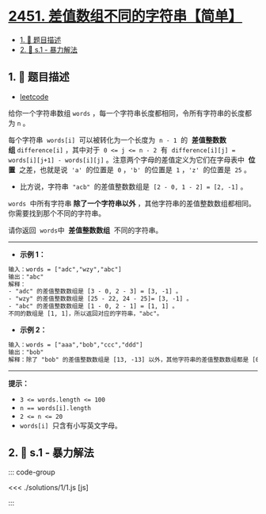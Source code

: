 # [2451. 差值数组不同的字符串【简单】](https://github.com/tnotesjs/TNotes.leetcode/tree/main/notes/2451.%20%E5%B7%AE%E5%80%BC%E6%95%B0%E7%BB%84%E4%B8%8D%E5%90%8C%E7%9A%84%E5%AD%97%E7%AC%A6%E4%B8%B2%E3%80%90%E7%AE%80%E5%8D%95%E3%80%91)

<!-- region:toc -->

- [1. 📝 题目描述](#1--题目描述)
- [2. 🎯 s.1 - 暴力解法](#2--s1---暴力解法)

<!-- endregion:toc -->

## 1. 📝 题目描述

- [leetcode](https://leetcode.cn/problems/odd-string-difference/)

给你一个字符串数组 `words` ，每一个字符串长度都相同，令所有字符串的长度都为 `n` 。

每个字符串  `words[i]`  可以被转化为一个长度为  `n - 1`  的  **差值整数数组** `difference[i]` ，其中对于  `0 <= j <= n - 2`  有  `difference[i][j] = words[i][j+1] - words[i][j]` 。注意两个字母的差值定义为它们在字母表中  **位置**  之差，也就是说  `'a'`  的位置是  `0` ，`'b'`  的位置是  `1` ，`'z'`  的位置是  `25` 。

- 比方说，字符串  `"acb"`  的差值整数数组是  `[2 - 0, 1 - 2] = [2, -1]` 。

`words`  中所有字符串 **除了一个字符串以外** ，其他字符串的差值整数数组都相同。你需要找到那个不同的字符串。

请你返回  `words`中  **差值整数数组**  不同的字符串。

---

- **示例 1：**

```txt
输入：words = ["adc","wzy","abc"]
输出："abc"
解释：
- "adc" 的差值整数数组是 [3 - 0, 2 - 3] = [3, -1] 。
- "wzy" 的差值整数数组是 [25 - 22, 24 - 25]= [3, -1] 。
- "abc" 的差值整数数组是 [1 - 0, 2 - 1] = [1, 1] 。
不同的数组是 [1, 1]，所以返回对应的字符串，"abc"。
```

- **示例 2：**

```txt
输入：words = ["aaa","bob","ccc","ddd"]
输出："bob"
解释：除了 "bob" 的差值整数数组是 [13, -13] 以外，其他字符串的差值整数数组都是 [0, 0] 。
```

---

**提示：**

- `3 <= words.length <= 100`
- `n == words[i].length`
- `2 <= n <= 20`
- `words[i]`  只含有小写英文字母。

## 2. 🎯 s.1 - 暴力解法

::: code-group

<<< ./solutions/1/1.js [js]

:::
